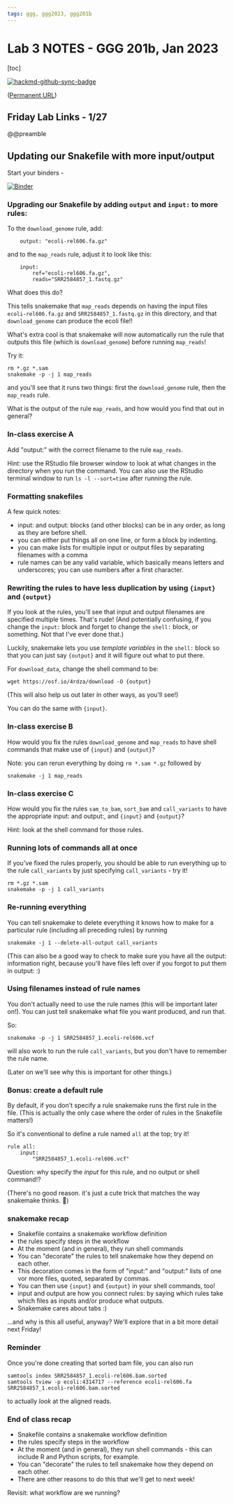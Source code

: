 ```yaml
---
tags: ggg, ggg2023, ggg201b
---
```


# Lab 3 NOTES - GGG 201b, Jan 2023

[toc]

[![hackmd-github-sync-badge](https://hackmd.io/9xxM8Hk_Tha7hWLM1CfLLQ/badge)](https://hackmd.io/9xxM8Hk_Tha7hWLM1CfLLQ)

([Permanent URL](https://github.com/ngs-docs/2023-ggg201b-lab/blob/main/lab-3.md))

## Friday Lab Links - 1/27

@@preamble

## Updating our Snakefile with more input/output

Start your binders -

[![Binder](https://mybinder.org/badge_logo.svg)](https://mybinder.org/v2/gh/ngs-docs/2023-ggg-201b-variant-calling/lab3?urlpath=rstudio)

### Upgrading our Snakefile by adding `output` and `input:` to more rules:

To the `download_genome` rule, add:
```python=
    output: "ecoli-rel606.fa.gz"
```

and to the `map_reads` rule, adjust it to look like this:

```python=
    input:
        ref="ecoli-rel606.fa.gz", 
        reads="SRR2584857_1.fastq.gz"
```

What does this do?

This tells snakemake that `map_reads` depends on having the input files `ecoli-rel606.fa.gz` and `SRR2584857_1.fastq.gz` in this directory, and that `download_genome` can produce the ecoli file!!

What's extra cool is that snakemake will now automatically run the rule that outputs this file (which is `download_genome`) before running `map_reads`!

Try it:

```
rm *.gz *.sam
snakemake -p -j 1 map_reads
```
and you'll see that it runs two things: first the `download_genome` rule, then the `map_reads` rule.

What is the output of the rule `map_reads`, and how would you find that out in general?

### In-class exercise A

Add "output:" with the correct filename to the rule `map_reads`.

Hint: use the RStudio file browser window to look at what changes in the directory when you run the command. You can also use the RStudio terminal window to run `ls -l --sort=time` after running the rule.

### Formatting snakefiles

A few quick notes:
* input: and output: blocks (and other blocks) can be in any order, as long as they are before shell.
* you can either put things all on one line, or form a block by indenting.
* you can make lists for multiple input or output files by separating filenames with a comma
* rule names can be any valid variable, which basically means letters and underscores; you can use numbers after a first character.

### Rewriting the rules to have less duplication by using `{input}` and `{output}`

If you look at the rules, you'll see that input and output filenames are
specified multiple times. That's rude! (And potentially confusing, if you
change the `input:` block and forget to change the `shell:` block, or
something. Not that I've ever done that.)

Luckily, snakemake lets you use *template variables* in the `shell:` block
so that you can just say `{output}` and it will figure out what to put there.

For `download_data`, change the shell command to be:
```
wget https://osf.io/4rdza/download -O {output}
```

(This will also help us out later in other ways, as you'll see!)

You can do the same with `{input}`.

### In-class exercise B

How would you fix the rules `download_genome` and `map_reads` to have
shell commands that make use of `{input}` and `{output}`?

Note: you can rerun everything by doing `rm *.sam *.gz` followed by
```
snakemake -j 1 map_reads
```

### In-class exercise C

How would you fix the rules `sam_to_bam`, `sort_bam` and `call_variants` to have the appropriate input: and output:, and `{input}` and `{output}`?

Hint: look at the shell command for those rules.

### Running lots of commands all at once

If you've fixed the rules properly, you should be able to run everything up to the rule `call_variants` by just specifying `call_variants` - try it!

```
rm *.gz *.sam
snakemake -p -j 1 call_variants
```

### Re-running everything

You can tell snakemake to delete everything it knows how to make for a particular rule (including all preceding rules) by running
```
snakemake -j 1 --delete-all-output call_variants
```

(This can also be a good way to check to make sure you have all the output: information right, because you'll have files left over if you forgot to put them in output: :)

### Using filenames instead of rule names

You don't actually need to use the rule names (this will be important
later on!). You can just tell snakemake what file you want produced,
and run that.

So:
```
snakemake -p -j 1 SRR2584857_1.ecoli-rel606.vcf
```
will also work to run the rule `call_variants`, but you don't have to remember the rule name.

(Later on we'll see why this is important for other things.)

### Bonus: create a default rule

By default, if you don't specify a rule snakemake runs the first rule in the file.  (This is actually the only case where the order of rules in the Snakefile matters!)

So it's conventional to define a rule named `all` at the top; try it!

```
rule all:
    input:
        "SRR2584857_1.ecoli-rel606.vcf"
```

Question: why specify the _input_ for this rule, and no output or shell command!?

(There's no good reason. it's just a cute trick that matches the way
snakemake thinks. :shrug:)

### snakemake recap

* Snakefile contains a snakemake workflow definition
* the rules specify steps in the workflow
* At the moment (and in general), they run shell commands
* You can "decorate" the rules to tell snakemake how they depend on each other.
* This decoration comes in the form of "input:" and "output:" lists of one vor more files, quoted, separated by commas.
* You can then use `{input}` and `{output}` in your shell commands, too!
* input and output are how you connect rules: by saying which rules take which files as inputs and/or produce what outputs.
* Snakemake cares about tabs :)

...and why is this all useful, anyway? We'll explore that in a bit more detail next Friday!

### Reminder

Once you're done creating that sorted bam file, you can also run

```
samtools index SRR2584857_1.ecoli-rel606.bam.sorted
samtools tview -p ecoli:4314717 --reference ecoli-rel606.fa SRR2584857_1.ecoli-rel606.bam.sorted
```

to actually _look_ at the aligned reads.

### End of class recap

* Snakefile contains a snakemake workflow definition
* the rules specify steps in the workflow
* At the moment (and in general), they run shell commands - this can include R and Python scripts, for example.
* You can "decorate" the rules to tell snakemake how they depend on each other.
* There are other reasons to do this that we'll get to next week!

Revisit: what workflow are we running?

